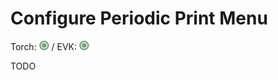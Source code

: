 # Configure Periodic Print Menu

Torch: ![Feature Supported](img/Icons/GreenDot.png) / EVK: ![Feature Supported](img/Icons/GreenDot.png)

TODO